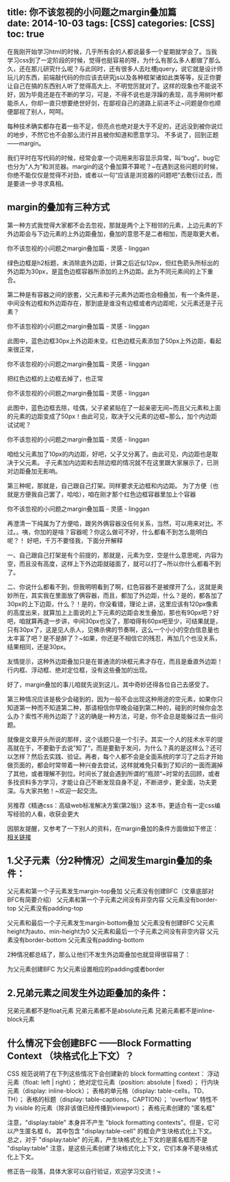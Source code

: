 title: 你不该忽视的小问题之margin叠加篇     
date: 2014-10-03
tags: [CSS]
categories: [CSS]
toc: true
---

在我刚开始学习html的时候，几乎所有会的人都说最多一个星期就学会了。当我学习css到了一定阶段的时候，觉得也挺容易的呀，为什么有那么多人都做了那么久，还在那儿研究什么呢？与此同时，还有很多人去吐槽jquery，说它就是设计师玩儿的东西，前端敲代码的你应该去研究js以及各种框架诸如此类等等，反正你要让自己在搞的东西别人听了觉得高大上、不明觉厉就对了。这样的现象也不能说不好，因为毕竟还是在不断的学习，可是，不得不说也是浮躁的表现，高手用树叶都能杀人，你却一直只想要绝世好剑，在鄙视自己的道路上前进不止~问题是你也顺便鄙视了别人，呵呵。

每种技术确实都存在着一些不足，但亮点也绝对是大于不足的，还远没到被你说烂的地步，不然它也不会那么流行并且被你知道和愿意学习。
不多说了，回到正题——margin。

我们平时在写代码的时候，经常会拿一个词用来形容显示异常，叫“bug”。bug它也分为“人为”和浏览器。margin的这个叠加算不算呢？~在遇到这些问题的时候，你绝不能仅仅是觉得不对劲，或者以一句“应该是浏览器的问题吧“去敷衍过去，而是要进一步寻求真相。

## margin的叠加有三种方式

第一种方式我觉得大家都不会去忽视，那就是两个上下相邻的元素，上边元素的下外边距会与下边元素的上外边距叠加，叠加的意思不是二者相加，而是取更大者。

你不该忽视的小问题之margin叠加篇 - 灵感 - linggan

绿色边框是h2标题，未消除底外边距，计算之后近似12px，但红色箭头所标出的外边距为30px，是蓝色边框容器所添加的上外边距。此为不同元素间的上下重合。
 
第二种是有容器之间的嵌套，父元素和子元素外边距也会相叠加，有一个条件是，中间没有边框和外边距存在，那到底是谁没有边框或者内边距呢，父元素还是子元素？

你不该忽视的小问题之margin叠加篇 - 灵感 - linggan

 此图中，蓝色边框30px上外边距未变。红色边框元素添加了50px上外边距，看起来很正常，

你不该忽视的小问题之margin叠加篇 - 灵感 - linggan

 把红色边框的上边框去掉了，也正常

你不该忽视的小问题之margin叠加篇 - 灵感 - linggan

 此图中，蓝色边框去除，哇偶，父子紧紧贴在了一起亲密无间~而且父元素和上面的元素的边距变成了50px！由此可见，取决于父元素的边框~那么，加个内边距试试呢？

你不该忽视的小问题之margin叠加篇 - 灵感 - linggan

咱给父元素加了10px的内边距，好吧，父子又分离了。由此可见，内边距也是取决于父元素。
子元素加内边距和去除边框的情况就不在这里跟大家展示了，已测对边距叠加无影响。

第三种呢，那就是，自己跟自己打架。同样要求无边框和内边距。
为了方便（也就是方便我自己罢了，哈哈），咱在刚才那个红色边框容器里加上个容器

你不该忽视的小问题之margin叠加篇 - 灵感 - linggan
 
 再澄清一下纯属为了方便哈，跟另外俩容器没任何关系，当然，可以用来对比。不过。。咦，你加的是啥？容器呢？你这么做可不好，什么都看不到怎么能明白呢？！
好吧，千万不要怪我，下面分开解释

一、自己跟自己打架是有个前提的，那就是，元素为空，空是什么意思呢，内容为空，而且没有高度，这样上下外边距就碰面了，就可以打了~所以你什么都看不到了。

二、你说什么都看不到，但我明明看到了啊，红色容器不是被撑开了么，这就是奥妙所在，其实我在里面放了俩容器，而且，都加了外边距，什么？是的，都各加了30px的上下边距，什么？！是的，你没看错，理论上讲，这里应该有120px像素的高度出来，就算加上上面说的上下元素的边距会发生叠加，那也有90px吧？好吧，咱就算再退一步讲，中间30px也没了，那咱得有60px吧至少，可结果就是，只有30px了，这是见人杀人，见佛杀佛的节奏啊，这么一个小小的空白信息量也太丰富了吧？是不是醉了？~如果，你还是不相信它的残忍，再加几个也没关系，结果相同，还是30px。

友情提示，这种外边距叠加只是在普通流的块框元素才存在，而且是垂直外边距！行内框、浮动框、绝对定位框，没有这些叠加的出现。

好了，margin叠加的事儿咱就先说到这儿，其中奇妙还得各位自己去感受了。

第三种情况应该是极少会碰到的，因为一般不会出现这种用途的空元素，如果你只知道第一种而不知道第二种，那请相信你早晚会碰到第二种的，碰到的时候你会怎么办？索性不用外边距了？这的确是一种方法，可是，你不会总是能躲过去一些问题。

就像是文章开头所说的那样，这个话题只是一个引子。其实一个人的技术水平的提高就在于，不要勤于去说”知了“，而是要勤于发问，为什么？真的是这样么？还可以怎样？然后去实践、验证。再者，每个人都不会是全面系统的学习了之后才开始做页面的，都会时常带着一种兴奋去尝试，这样就难免只看到了知识的一面而漏掉了其他，或者理解不到位。时间长了就会遇到所谓的”瓶颈“~时常的去回顾，或者多找资料多方学习，才能让自己不断发现自身不足，不断进步，更全面，功夫更深。与大家共勉！~欢迎一起交流。

另推荐《精通css：高级web标准解决方案(第2版)》这本书，更适合有一定css编写经验的人看，收获会更大

因朋友提醒，又参考了一下别人的资料，在margin叠加的条件方面做如下修正：
[相关链接](http://www.smallni.com/collapsing-margin/)

## 1.父子元素（分2种情况）之间发生margin叠加的条件：

父元素和第一个子元素发生margin-top叠加
父元素没有创建BFC（文章底部对BFC有简要介绍）
父元素和第一个子元素之间没有非空内容
父元素没有border-top
父元素没有padding-top

父元素和最后一个子元素发生margin-bottom叠加
父元素没有创建BFC
父元素height为auto、min-height为0
父元素和最后一个子元素之间没有非空内容
父元素没有border-bottom
父元素没有padding-bottom

2种情况都总结了，那么让他们不发生外边距叠加也就显得很容易了：

为父元素创建BFC
为父元素设置相应的padding或者border

## 2.兄弟元素之间发生外边距叠加的条件：

兄弟元素都不是float元素
兄弟元素都不是absolute元素
兄弟元素都不是inline-block元素

## 什么情况下会创建BFC ——Block Formatting Context （块格式化上下文）？

CSS 规范说明了在下列这些情况下会创建新的 block formatting context： 
浮动元素（float: left | right）； 
 绝对定位元素（position: absolute | fixed）；          行内块元素（display: inline-block）； 
表格的单元格（display: table-cells，TD、TH）；  表格的标题（display: table-captions，CAPTION）； 
'overflow' 特性不为 visible 的元素（除非该值已经传播到viewport）； 表格元素创建的 "匿名框"  

注意，"display:table" 本身并不产生 "block formatting contexts"。但是，它可以产生匿名框 6， 其中包含 "display:table-cell" 的框会产生块格式化上下文。 总之，对于 "display:table" 的元素，产生块格式化上下文的是匿名框而不是 "display:table" 
注意，是这些元素创建了块格式化上下文，它们本身不是块格式化上下文。

修正告一段落，具体大家可以自行验证，欢迎学习交流！~